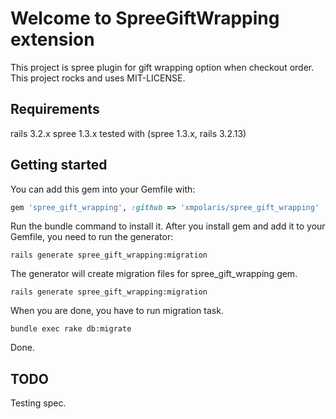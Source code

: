 # Welcome to SpreeGiftWrapping extension

This project is spree plugin for gift wrapping option when checkout order.
This project rocks and uses MIT-LICENSE.

## Requirements

rails 3.2.x
spree 1.3.x
tested with (spree 1.3.x, rails 3.2.13)

## Getting started
You can add this gem into your Gemfile with:
```ruby
gem 'spree_gift_wrapping', :github => 'xmpolaris/spree_gift_wrapping'
```
Run the bundle command to install it.
After you install gem and add it to your Gemfile, you need to run the generator:
```console
rails generate spree_gift_wrapping:migration
```
The generator will create migration files for spree_gift_wrapping gem.
```console
rails generate spree_gift_wrapping:migration
```
When you are done, you have to run migration task.
```console
bundle exec rake db:migrate
```

Done.

## TODO
Testing spec.



